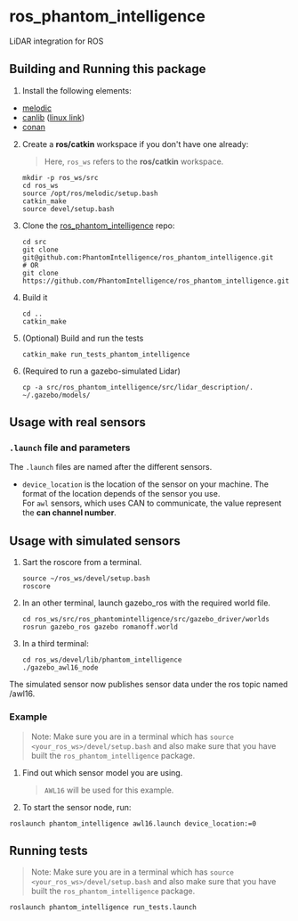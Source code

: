 # ros_phantom_intelligence
LiDAR integration for ROS

## Building and Running this package

1. Install the following elements:  
 - [melodic](http://wiki.ros.org/melodic) 
 - [canlib](https://www.kvaser.com/developer/canlib-sdk/) ([linux link](https://www.kvaser.com/linux-drivers-and-sdk/))
 - [conan](https://conan.io/)

2. Create a **ros/catkin** workspace if you don't have one already:  
    > Here, `ros_ws` refers to the **ros/catkin** workspace.   

    ```
    mkdir -p ros_ws/src
    cd ros_ws
    source /opt/ros/melodic/setup.bash
    catkin_make
    source devel/setup.bash
    ```   
3. Clone the [ros_phantom_intelligence](https://github.com/PhantomIntelligence/ros_phantom_intelligence) repo:  
    ```
    cd src
    git clone git@github.com:PhantomIntelligence/ros_phantom_intelligence.git  
    # OR 
    git clone https://github.com/PhantomIntelligence/ros_phantom_intelligence.git
    ```
3. Build it
    ```
    cd ..
    catkin_make 
    ```
4. (Optional) Build and run the tests
    ```
    catkin_make run_tests_phantom_intelligence
    ```
5. (Required to run a gazebo-simulated Lidar)
    ```
    cp -a src/ros_phantom_intelligence/src/lidar_description/. ~/.gazebo/models/
    ```

## Usage with real sensors
### `.launch` file and parameters
The `.launch` files are named after the different sensors.
* `device_location` is the location of the sensor on your machine. The format of the location depends of the sensor you use.  
For `awl` sensors, which uses CAN to communicate, the value represent the **can channel number**.

## Usage with simulated sensors
1. Sart the roscore from a terminal.
    ```
    source ~/ros_ws/devel/setup.bash
    roscore
    ```
2. In an other terminal, launch gazebo_ros with the required world file.
    ```
    cd ros_ws/src/ros_phantomintelligence/src/gazebo_driver/worlds
    rosrun gazebo_ros gazebo romanoff.world
    ```
3. In a third terminal:
    ```
    cd ros_ws/devel/lib/phantom_intelligence
    ./gazebo_awl16_node
    ```
The simulated sensor now publishes sensor data under the ros topic named /awl16.

### Example
> Note: Make sure you are in a terminal which has `source <your_ros_ws>/devel/setup.bash` and also make sure that you have built the `ros_phantom_intelligence` package.
1. Find out which sensor model you are using.  
    > `AWL16` will be used for this example.
2. To start the sensor node, run:  
```
roslaunch phantom_intelligence awl16.launch device_location:=0
```  

## Running tests
> Note: Make sure you are in a terminal which has `source <your_ros_ws>/devel/setup.bash` and also make sure that you have built the `ros_phantom_intelligence` package.  
```
roslaunch phantom_intelligence run_tests.launch
```
